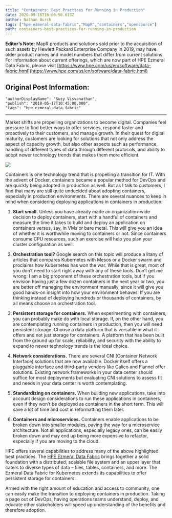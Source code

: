 ```yaml
---
title: "Containers: Best Practices for Running in Production"
date: 2020-09-16T16:06:50.613Z
author: Nathan Burch 
tags: ["hpe-ezmeral-data-fabric","MapR","containers","opensource"]
path: containers-best-practices-for-running-in-production
---
```

**Editor’s Note:** MapR products and solutions sold prior to the acquisition of such assets by Hewlett Packard Enterprise Company in 2019, may have older product names and model numbers that differ from current solutions. For information about current offerings, which are now part of HPE Ezmeral Data Fabric, please visit [https://www.hpe.com/us/en/software/data-fabric.html](https://www.hpe.com/us/en/software/data-fabric.html)

## Original Post Information:
```
"authorDisplayName": "Suzy Visvanathan",
"publish": "2018-05-17T10:45:00.000",
"tags": "hpe-ezmeral-data-fabric"
```
---

Market shifts are propelling organizations to become digital. Companies feel pressure to find better ways to offer services, respond faster and proactively to their customers, and manage growth. In their quest for digital maturity, customers are looking for solutions that not only address the aspect of capacity growth, but also other aspects such as performance, handling of different types of data through different protocols, and ability to adopt newer technology trends that makes them more efficient.

![](https://hpe-developer-portal.s3.amazonaws.com/uploads/media/2020/9/containers-wide-1600290064568.png)

Containers is one technology trend that is propelling a transition for IT. With the advent of Docker, containers became a popular method for DevOps and are quickly being adopted in production as well. But as I talk to customers, I find that many are still quite undecided about adopting containers, especially in production environments. There are several nuances to keep in mind when considering deploying applications in containers in production:

1.  **Start small.**  Unless you have already made an organization-wide decision to deploy containers, start with a handful of containers and measure the time it takes to build and deploy an application on containers versus, say, in VMs or bare metal. This will give you an idea of whether it is worthwhile moving to containers or not. Since containers consume CPU resources, such an exercise will help you plan your cluster configuration as well.

2.  **Orchestration tool?** Google search on this topic will produce a litany of articles that compares Kubernetes with Mesos or a Docker swarm and proclaims how Kubernetes has won the war. While that is great, most of you don’t need to start right away with any of these tools. Don’t get me wrong: I am a big proponent of these orchestration tools, but if you envision having just a few dozen containers in the next year or two, you are better off managing the environment manually, since it will give you good hands-on insight into how your environment behaves. If you are thinking instead of deploying hundreds or thousands of containers, by all means choose an orchestration tool.

3.  **Persistent storage for containers.**  When experimenting with containers, you can probably make do with local storage. If, on the other hand, you are contemplating running containers in production, then you will need persistent storage. Choose a data platform that is versatile in what it offers and not just storage for containers. A platform that has been built from the ground up for scale, reliability, and security with the ability to expand to newer technology trends is the ideal choice.

4.  **Network considerations.**  There are several CNI (Container Network Interface) solutions that are now available. Docker itself offers a pluggable interface and third-party vendors like Calico and Flannel offer solutions. Existing network frameworks in your data center should suffice for most deployments but evaluating CNI solutions to assess fit and needs in your data center is worth contemplating.

5.  **Standardizing on containers.** When building new applications, take into account design considerations to run these applications in containers, even if they won’t be deployed as containers in the short term. This will save a lot of time and cost in reformatting them later.

6.  **Containers and microservices.** Containers enable applications to be broken down into smaller modules, paving the way for a microservice architecture. Not all applications, especially legacy ones, can be easily broken down and may end up being more expensive to refactor, especially if you are moving to the cloud.

HPE offers several capabilities to address many of the above highlighted best practices. The [HPE Ezmeral Data Fabric](https://www.hpe.com/us/en/software/data-fabric.html) brings together a solid foundation with a distributed, scalable file system and an upper layer that caters to diverse types of data – files, tables, containers, and more. The Ezmeral Data Fabric for Kubernetes extends its capabilities to offer persistent storage for containers.

Armed with the right amount of education and access to community, one can easily make the transition to deploying containers in production. Taking a page out of DevOps, having operations teams understand, deploy, and educate other stakeholders will speed up understanding of the benefits and therefore adoption.